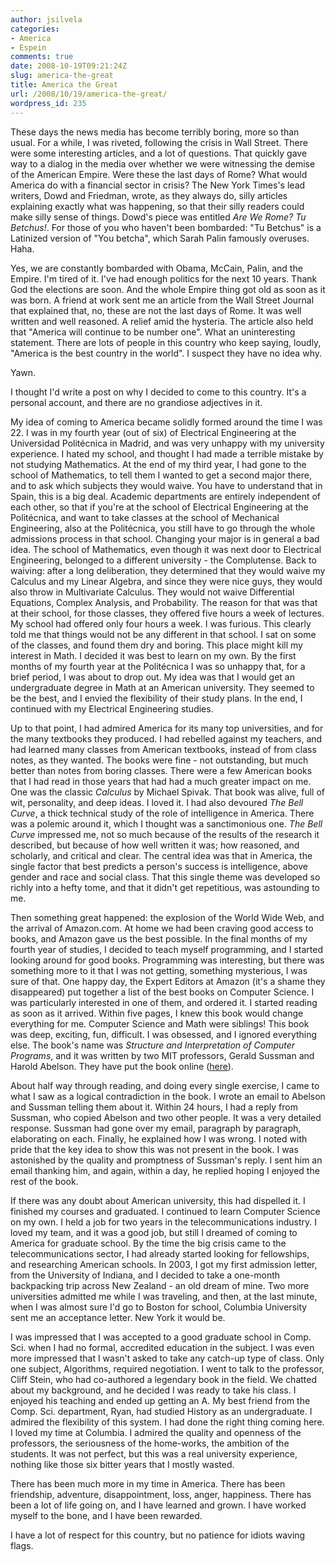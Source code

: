```yaml
---
author: jsilvela
categories:
- America
- Espein
comments: true
date: 2008-10-19T09:21:24Z
slug: america-the-great
title: America the Great
url: /2008/10/19/america-the-great/
wordpress_id: 235
---
```


These days the news media has become terribly boring, more so than usual. For a while, I was riveted, following the crisis in Wall Street. There were some interesting articles, and a lot of questions. That quickly gave way to a dialog in the media over whether we were witnessing the demise of the American Empire. Were these the last days of Rome? What would America do with a financial sector in crisis? The New York Times's lead writers, Dowd and Friedman, wrote, as they always do, silly articles explaining exactly what was happening, so that their silly readers could make silly sense of things. Dowd's piece was entitled _Are We Rome? Tu Betchus!_. For those of you who haven't been bombarded:  "Tu Betchus" is a Latinized version of "You betcha", which Sarah Palin famously overuses. Haha.

Yes,  we are constantly bombarded with Obama, McCain, Palin, and the Empire. I'm tired of it. I've had enough politics for the next 10 years. Thank God the elections are soon. And the whole Empire thing got old as soon as it was born. A friend at work sent me an article from the Wall Street Journal that explained that, no, these are not the last days of Rome. It was well written and well reasoned. A relief amid the hysteria.
The article also held that "America will continue to be number one". What an uninteresting statement. There are lots of people in this country who keep saying, loudly, "America is the best country in the world". I suspect they have no idea why.

Yawn.

I thought I'd write a post on why I decided to come to this country. It's a personal account, and there are no grandiose adjectives in it.

My idea of coming to America became solidly formed around the time I was 22. I was in my fourth year (out of six) of Electrical Engineering at the Universidad Politécnica in Madrid, and was very unhappy with my university experience. I hated my school, and thought I had made a terrible mistake by not studying Mathematics. At the end of my third year, I had gone to the school of Mathematics, to tell them I wanted to get a second major there, and to ask which subjects they would waive.
You have to understand that in Spain, this is a big deal. Academic departments are entirely independent of each other, so that if you're at the school of Electrical Engineering at the Politécnica, and want to take classes at the school of Mechanical Engineering, also at the Politécnica, you still have to go through the whole admissions process in that school. Changing your major is in general a bad idea. The school of Mathematics, even though it was next door to Electrical Engineering, belonged to a different university - the Complutense.
Back to waiving: after a long deliberation, they determined that they would waive my Calculus and my Linear Algebra, and since they were nice guys, they would also throw in Multivariate Calculus. They would not waive Differential Equations, Complex Analysis, and Probability. The reason for that was that at their school, for those classes, they offered five hours a week of lectures. My school had offered only four hours a week.
I was furious. This clearly told me that things would not be any different in that school. I sat on some of the classes, and found them dry and boring. This place might kill my interest in Math. I decided it was best to learn on my own.
By the first months of my fourth year at the Politécnica I was so unhappy that, for a brief period, I was about to drop out. My idea was that I would get an undergraduate degree in Math at an American university. They seemed to be the best, and I envied the flexibility of their study plans. In the end, I continued with my Electrical Engineering studies.

Up to that point, I had admired America for its many top universities, and for the many textbooks they produced. I had rebelled against my teachers, and had learned many classes from American textbooks,  instead of from class notes, as they wanted. The books were fine - not outstanding, but much better than notes from boring classes. There were a few American books that I had read in those years that had had a much greater impact on me. One was the classic _Calculus_ by Michael Spivak. That book was alive, full of wit, personality, and deep ideas. I loved it. I had also devoured _The Bell Curve_, a thick technical study of the role of intelligence in America. There was a polemic around it, which I thought was a sanctimonious one. _The Bell Curve_ impressed me, not so much because of the results of the research it described, but because of how well written it was; how reasoned, and scholarly, and critical and clear. The central idea was that in America, the single factor that best predicts a person's success is intelligence, above gender and race and social class. That this single theme was developed so richly into a hefty tome, and that it didn't get repetitious, was astounding to me.

Then something great happened: the explosion of the World Wide Web, and the arrival of Amazon.com. At home we had been craving good access to books, and Amazon gave us the best possible.
In the final months of my fourth year of studies, I decided to teach myself programming, and I started looking around for good books. Programming was interesting, but there was something more to it that I was not getting, something mysterious, I was sure of that. One happy day, the Expert Editors at Amazon (it's a shame they disappeared) put together a list of the best books on Computer Science. I was particularly interested in one of them, and ordered it. I started reading as soon as it arrived. Within five pages, I knew this book would change everything for me. Computer Science and Math were siblings! This book was deep, exciting, fun, difficult. I was obsessed, and I ignored everything else. The book's name was _Structure and Interpretation of Computer Programs_, and it was written by two MIT professors, Gerald Sussman and Harold Abelson. They have put the book online ([here](https://mitpress.mit.edu/sicp/full-text/book/book.html)).

About half way through reading, and doing every single exercise, I came to what I saw as a logical contradiction in the book. I wrote an email to Abelson and Sussman telling them about it. Within 24 hours, I had a reply from Sussman, who copied Abelson and two other people. It was a very detailed response. Sussman had gone over my email, paragraph by paragraph, elaborating on each. Finally, he explained how I was wrong. I noted with pride that the key idea to show this was not present in the book.
I was astonished by the quality and promptness of Sussman's reply. I sent him an email thanking him, and again, within a day, he replied hoping I enjoyed the rest of the book.

If there was any doubt about American university, this had dispelled it. I finished my courses and graduated. I continued to learn Computer Science on my own. I held a job for two years in the telecommunications industry. I loved my team, and it was a good job, but still I dreamed of coming to America for graduate school. By the time the big crisis came to the telecommunications sector, I had already started looking for fellowships, and researching American schools. In 2003, I got my first admission letter, from the University of Indiana, and I decided  to take a one-month backpacking trip across New Zealand - an old dream of mine. Two more universities admitted me while I was traveling, and then, at the last minute, when I was almost sure I'd go to Boston for school, Columbia University sent me an acceptance letter. New York it would be.

I was impressed that I was accepted to a good graduate school in Comp. Sci. when I had no formal, accredited education in the subject. I was even more impressed that I wasn't asked to take any catch-up type of class. Only one subject, Algorithms,  required negotiation. I went to talk to the professor, Cliff Stein, who had co-authored a legendary book in the field. We chatted about my background, and he decided I was ready to take his class. I enjoyed his teaching and ended up getting an A.
My best friend from the Comp. Sci. department, Ryan, had studied History as an undergraduate. I admired the flexibility of this system. I had done the right thing coming here.
I loved my time at Columbia. I admired the quality and openness of the professors, the seriousness of the home-works, the ambition of the students. It was not perfect, but this was a real university experience, nothing like those six bitter years that I mostly wasted.

There has been much more in my time in America. There has been friendship, adventure, disappointment, loss, anger, happiness. There has been a lot of life going on, and I have learned and grown. I have worked myself to the bone, and I have been rewarded.

I have a lot of respect for this country, but no patience for idiots waving flags.
